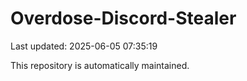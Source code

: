 # Overdose-Discord-Stealer

Last updated: 2025-06-05 07:35:19

This repository is automatically maintained.
